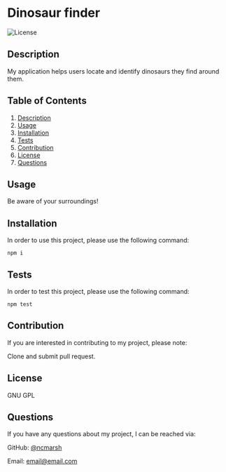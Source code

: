 # Dinosaur finder
  
![License](<https://img.shields.io/static/v1?label=license&message=GNU GPL&color=brightgreen>)

## Description
My application helps users locate and identify dinosaurs they find around them.

## Table of Contents

1. [Description](#Description)
1. [Usage](#Usage)
1. [Installation](#Installation)
1. [Tests](#Tests)
1. [Contribution](#Contribution)
1. [License](#License)
1. [Questions](#Questions)

## Usage
Be aware of your surroundings!

## Installation
In order to use this project, please use the following command:

    npm i

## Tests
In order to test this project, please use the following command:

    npm test

## Contribution
If you are interested in contributing to my project, please note:

Clone and submit pull request.

## License
GNU GPL

## Questions
If you have any questions about my project, I can be reached via:

GitHub: [@ncmarsh](https://github.com/ncmarsh)

Email: email@email.com
